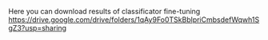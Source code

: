 Here you can download results of classificator fine-tuning https://drive.google.com/drive/folders/1qAy9Fo0TSkBblpriCmbsdefWqwh1SgZ3?usp=sharing
